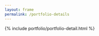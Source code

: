 ```yaml
---
layout: frame
permalink: /portfolio-details
---
```


<main id="main">
  
  {% include portfolio/portfolio-detail.html %}

</main>